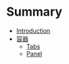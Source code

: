 # Summary

* [Introduction](README.md)
* [容器](chapter1.md)
    * [Tabs](container/tabs.md)
    * [Panel](panel.md)

